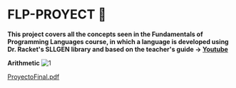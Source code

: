 # FLP-PROYECT 🔴

**This project covers all the concepts seen in the Fundamentals of Programming Languages course, in which a language is developed using Dr. Racket's SLLGEN library and based on the teacher's guide -> [Youtube](https://www.youtube.com/watch?v=kI9sWhWVIMI&list=PLi3X2PHYk7zTmdZNBiAe0c5S_-gAjBGeC)**

**Arithmetic**
![1](https://user-images.githubusercontent.com/69951209/204073279-965a943e-0659-4171-b101-8711ff040d17.png)

[ProyectoFinal.pdf](https://github.com/Kahyberth/FLP-PROYECT/files/10095709/ProyectoFinal.pdf)
